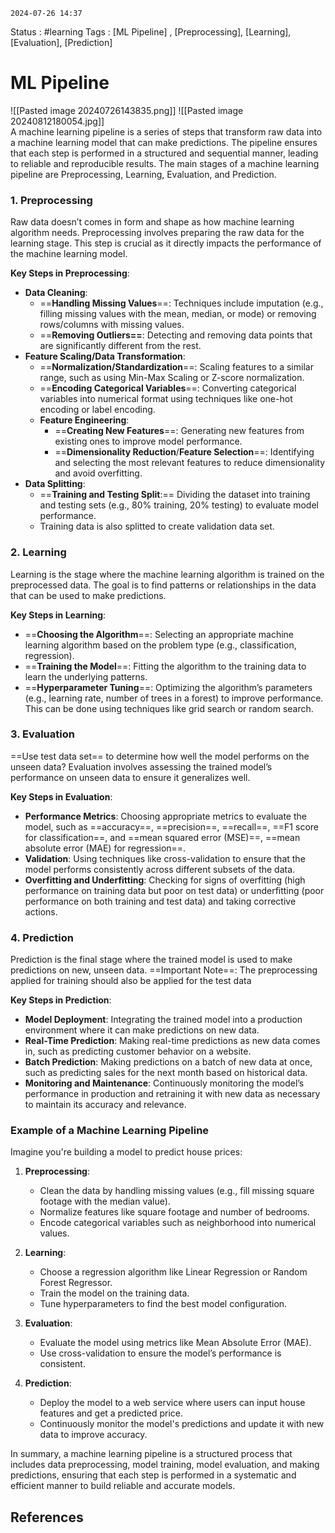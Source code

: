 	2024-07-26 14:37

Status : #learning
Tags : [ML Pipeline] , [Preprocessing], [Learning], [Evaluation], [Prediction]


# ML Pipeline

![[Pasted image 20240726143835.png]]
![[Pasted image 20240812180054.jpg]]\
A machine learning pipeline is a series of steps that transform raw data into a machine learning model that can make predictions. The pipeline ensures that each step is performed in a structured and sequential manner, leading to reliable and reproducible results. The main stages of a machine learning pipeline are Preprocessing, Learning, Evaluation, and Prediction.

### 1. Preprocessing

Raw data doesn’t comes in form and shape as how machine learning algorithm needs.
Preprocessing involves preparing the raw data for the learning stage. This step is crucial as it directly impacts the performance of the machine learning model.

**Key Steps in Preprocessing**:

- **Data Cleaning**:
    - ==**Handling Missing Values**==: Techniques include imputation (e.g., filling missing values with the mean, median, or mode) or removing rows/columns with missing values.
    - ==**Removing Outliers==**: Detecting and removing data points that are significantly different from the rest.
- **Feature Scaling/Data Transformation**:
    - ==**Normalization/Standardization**==: Scaling features to a similar range, such as using Min-Max Scaling or Z-score normalization.
    - ==**Encoding Categorical Variables**==: Converting categorical variables into numerical format using techniques like one-hot encoding or label encoding.
  - **Feature Engineering**:
    - ==**Creating New Features**==: Generating new features from existing ones to improve model performance.
    - ==**Dimensionality Reduction**/**Feature Selection**==: Identifying and selecting the most relevant features to reduce dimensionality and avoid overfitting.
- **Data Splitting**:
    - ==**Training and Testing Split**:== Dividing the dataset into training and testing sets (e.g., 80% training, 20% testing) to evaluate model performance.
    - Training data is also splitted to create validation data set.

### 2. Learning

Learning is the stage where the machine learning algorithm is trained on the preprocessed data. The goal is to find patterns or relationships in the data that can be used to make predictions.

**Key Steps in Learning**:

- ==**Choosing the Algorithm**==: Selecting an appropriate machine learning algorithm based on the problem type (e.g., classification, regression).
- ==**Training the Model**==: Fitting the algorithm to the training data to learn the underlying patterns.
- ==**Hyperparameter Tuning**==: Optimizing the algorithm’s parameters (e.g., learning rate, number of trees in a forest) to improve performance. This can be done using techniques like grid search or random search.

### 3. Evaluation

==Use test data set== to determine how well the model performs on the unseen data?
Evaluation involves assessing the trained model’s performance on unseen data to ensure it generalizes well.

**Key Steps in Evaluation**:

- **Performance Metrics**: Choosing appropriate metrics to evaluate the model, such as ==accuracy==, ==precision==, ==recall==, ==F1 score for classification==, and ==mean squared error (MSE)==, ==mean absolute error (MAE) for regression==.
- **Validation**: Using techniques like cross-validation to ensure that the model performs consistently across different subsets of the data.
- **Overfitting and Underfitting**: Checking for signs of overfitting (high performance on training data but poor on test data) or underfitting (poor performance on both training and test data) and taking corrective actions.

### 4. Prediction

Prediction is the final stage where the trained model is used to make predictions on new, unseen data.
==Important Note==: The preprocessing applied for training should also be applied for the test data

**Key Steps in Prediction**:

- **Model Deployment**: Integrating the trained model into a production environment where it can make predictions on new data.
- **Real-Time Prediction**: Making real-time predictions as new data comes in, such as predicting customer behavior on a website.
- **Batch Prediction**: Making predictions on a batch of new data at once, such as predicting sales for the next month based on historical data.
- **Monitoring and Maintenance**: Continuously monitoring the model’s performance in production and retraining it with new data as necessary to maintain its accuracy and relevance.

### Example of a Machine Learning Pipeline

Imagine you're building a model to predict house prices:

1. **Preprocessing**:
    
    - Clean the data by handling missing values (e.g., fill missing square footage with the median value).
    - Normalize features like square footage and number of bedrooms.
    - Encode categorical variables such as neighborhood into numerical values.
2. **Learning**:
    
    - Choose a regression algorithm like Linear Regression or Random Forest Regressor.
    - Train the model on the training data.
    - Tune hyperparameters to find the best model configuration.
3. **Evaluation**:
    
    - Evaluate the model using metrics like Mean Absolute Error (MAE).
    - Use cross-validation to ensure the model’s performance is consistent.
4. **Prediction**:
    
    - Deploy the model to a web service where users can input house features and get a predicted price.
    - Continuously monitor the model's predictions and update it with new data to improve accuracy.

In summary, a machine learning pipeline is a structured process that includes data preprocessing, model training, model evaluation, and making predictions, ensuring that each step is performed in a systematic and efficient manner to build reliable and accurate models.





## References
